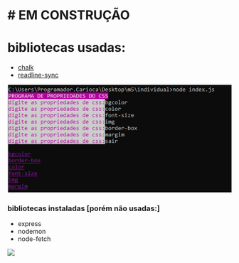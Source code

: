 <h1># EM CONSTRUÇÃO </h1>
<h1>bibliotecas usadas:</h1>
<ul>
<li><a href="https://www.npmjs.com/package/chalk">chalk </a> </li>
<li><a href="https://www.npmjs.com/package/readline-sync">readline-sync </a> </li>
</ul>
<div align="center"><img src="https://github.com/liracass/node-individual/blob/main/img/node-js.PNG?raw=true"></div>
<h3>bibliotecas instaladas [porém não usadas:]</h3>
<ul>
<li>express</li>
<li>nodemon</li>
<li>node-fetch</li>
</ul>
<img src="https://purepng.com/public/uploads/large/to-be-continued-meme-un6.png">
